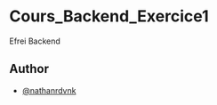 # Cours_Backend_Exercice1
Efrei Backend

## Author
- [@nathanrdvnk](https://github.com/nathanrdvnk)
